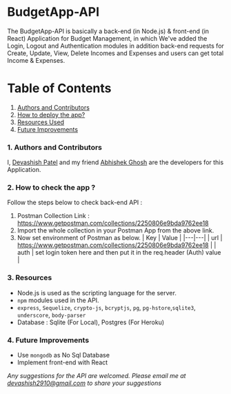 # BudgetApp-API
The BudgetApp-API is basically a back-end (in Node.js) & front-end (in React) Application for Budget Management, in which We've added the Login, Logout and Authentication modules in addition back-end requests for Create, Update, View, Delete Incomes and Expenses and users can get total Income & Expenses.

# Table of Contents
1. [Authors and Contributors](#author)
2. [How to deploy the app?](#deploy-app)
3. [Resources Used](#resources)
4. [Future Improvements](#future-improvements)

### <a name="author"></a>1. Authors and Contributors

I, [Devashish Patel](https://github.com/Devashish2910) and my friend [Abhishek Ghosh](https://github.com/ghoshabhi) are the developers for this Application.

### <a name="deploy-app"></a>2. How to check the app ?
Follow the steps below to check back-end API :

1. Postman Collection Link : https://www.getpostman.com/collections/2250806e9bda9762ee18
2. Import the whole collection in your Postman App from the above link.
3. Now set environment of Postman as below.
| Key | Value |
|---|---|
| url | https://www.getpostman.com/collections/2250806e9bda9762ee18 |
| auth | set login token here and then put it in the req.header (Auth) value |





### <a name="resources"></a> 3. Resources

* Node.js is used as the scripting language for the server.
* `npm` modules used in the API.
 * `express`, `Sequelize`, `crypto-js`, `bcryptjs`, `pg`, `pg-hstore`,`sqlite3`, `underscore`, `body-parser`
* Database : Sqlite (For Local), Postgres (For Heroku)

### <a name="future-improvements"></a> 4. Future Improvements

* Use `mongodb` as No Sql Database
* Implement front-end with React

_Any suggestions for the API are welcomed. Please email me at devashish2910@gmail.com to share your suggestions_
